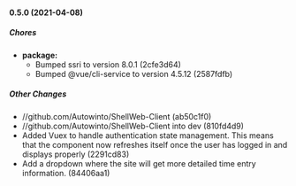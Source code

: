 #### 0.5.0 (2021-04-08)

##### Chores

* **package:**
  *  Bumped ssri to version 8.0.1 (2cfe3d64)
  *  Bumped @vue/cli-service to version 4.5.12 (2587fdfb)

##### Other Changes

* //github.com/Autowinto/ShellWeb-Client (ab50c1f0)
* //github.com/Autowinto/ShellWeb-Client into dev (810fd4d9)
*  Added Vuex to handle authentication state management. This means that the component now refreshes itself once the user has logged in and displays properly (2291cd83)
*  Add a dropdown where the site will get more detailed time entry information. (84406aa1)

